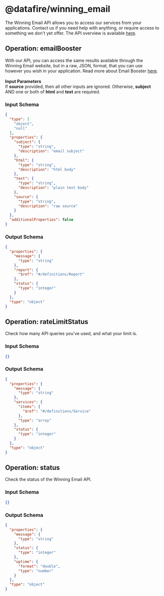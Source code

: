 # @datafire/winning_email
The Winning Email API allows you to access our services from your applications. Contact us if you need help with anything, or require access to something we don't yet offer. The API overview is available <a href='/api/v1/docs' target='_blank'>here</a>.

## Operation: emailBooster
With our API, you can access the same results available through the Winning Email website, but in a raw, JSON, format, that you can use however you wish in your application. Read more about Email Booster <a href='/email-booster/' target='_blank'>here</a>.<br><br><strong>Input Parameters</strong><br>If <strong>source</strong> provided, then all other inputs are ignored. Otherwise, <strong>subject</strong> AND one or both of <strong>html</strong> and <strong>text</strong> are required.

### Input Schema
```json
{
  "type": [
    "object",
    "null"
  ],
  "properties": {
    "subject": {
      "type": "string",
      "description": "email subject"
    },
    "html": {
      "type": "string",
      "description": "html body"
    },
    "text": {
      "type": "string",
      "description": "plain text body"
    },
    "source": {
      "type": "string",
      "description": "raw source"
    }
  },
  "additionalProperties": false
}
```
### Output Schema
```json
{
  "properties": {
    "message": {
      "type": "string"
    },
    "report": {
      "$ref": "#/definitions/Report"
    },
    "status": {
      "type": "integer"
    }
  },
  "type": "object"
}
```
## Operation: rateLimitStatus
Check how many API queries you've used, and what your limit is.

### Input Schema
```json
{}
```
### Output Schema
```json
{
  "properties": {
    "message": {
      "type": "string"
    },
    "services": {
      "items": {
        "$ref": "#/definitions/Service"
      },
      "type": "array"
    },
    "status": {
      "type": "integer"
    }
  },
  "type": "object"
}
```
## Operation: status
Check the status of the Winning Email API.

### Input Schema
```json
{}
```
### Output Schema
```json
{
  "properties": {
    "message": {
      "type": "string"
    },
    "status": {
      "type": "integer"
    },
    "uptime": {
      "format": "double",
      "type": "number"
    }
  },
  "type": "object"
}
```
